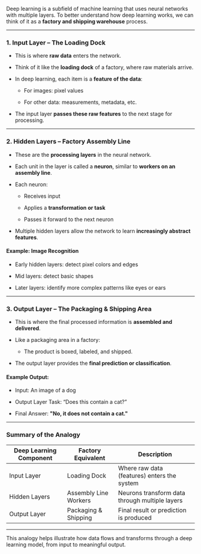 Deep learning is a subfield of machine learning that uses neural networks with multiple layers. To better understand how deep learning works, we can think of it as a **factory and shipping warehouse** process.

---

### **1. Input Layer – The Loading Dock**

- This is where **raw data** enters the network.
    
- Think of it like the **loading dock** of a factory, where raw materials arrive.
    
- In deep learning, each item is a **feature of the data**:
    
    - For images: pixel values
        
    - For other data: measurements, metadata, etc.
        
- The input layer **passes these raw features** to the next stage for processing.
    

---

### **2. Hidden Layers – Factory Assembly Line**

- These are the **processing layers** in the neural network.
    
- Each unit in the layer is called a **neuron**, similar to **workers on an assembly line**.
    
- Each neuron:
    
    - Receives input
        
    - Applies a **transformation or task**
        
    - Passes it forward to the next neuron
        
- Multiple hidden layers allow the network to learn **increasingly abstract features**.
    

#### **Example: Image Recognition**

- Early hidden layers: detect pixel colors and edges
    
- Mid layers: detect basic shapes
    
- Later layers: identify more complex patterns like eyes or ears
    

---

### **3. Output Layer – The Packaging & Shipping Area**

- This is where the final processed information is **assembled and delivered**.
    
- Like a packaging area in a factory:
    
    - The product is boxed, labeled, and shipped.
        
- The output layer provides the **final prediction or classification**.
    

#### **Example Output:**

- Input: An image of a dog
    
- Output Layer Task: “Does this contain a cat?”
    
- Final Answer: **"No, it does not contain a cat."**
    

---

### **Summary of the Analogy**

|Deep Learning Component|Factory Equivalent|Description|
|---|---|---|
|Input Layer|Loading Dock|Where raw data (features) enters the system|
|Hidden Layers|Assembly Line Workers|Neurons transform data through multiple layers|
|Output Layer|Packaging & Shipping|Final result or prediction is produced|

---

This analogy helps illustrate how data flows and transforms through a deep learning model, from input to meaningful output.